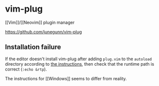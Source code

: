 # vim-plug

[[Vim]]/[[Neovim]] plugin manager

<https://github.com/junegunn/vim-plug>

## Installation failure

If the editor doesn't install vim-plug after adding `plug.vim` to the `autoload` directory according to [the
instructions](https://github.com/junegunn/vim-plug#installation), then check that the runtime path is correct (`:echo
&rtp`).

The instructions for [[Windows]] seems to differ from reality.
